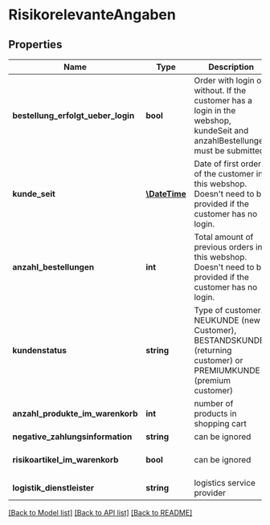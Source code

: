 # RisikorelevanteAngaben

## Properties
Name | Type | Description | Notes
------------ | ------------- | ------------- | -------------
**bestellung_erfolgt_ueber_login** | **bool** | Order with login or without. If the customer has a login in the webshop, kundeSeit and anzahlBestellungen must be submitted. | 
**kunde_seit** | [**\DateTime**](\DateTime.md) | Date of first order of the customer in this webshop. Doesn&#39;t need to be provided if the customer has no login. | 
**anzahl_bestellungen** | **int** | Total amount of previous orders in this webshop. Doesn&#39;t need to be provided if the customer has no login. | 
**kundenstatus** | **string** | Type of customer. NEUKUNDE (new Customer), BESTANDSKUNDE (returning customer) or PREMIUMKUNDE (premium customer) | [optional] 
**anzahl_produkte_im_warenkorb** | **int** | number of products in shopping cart | [optional] 
**negative_zahlungsinformation** | **string** | can be ignored | [optional] 
**risikoartikel_im_warenkorb** | **bool** | can be ignored | [optional] [default to false]
**logistik_dienstleister** | **string** | logistics service provider | [optional] 

[[Back to Model list]](../README.md#documentation-for-models) [[Back to API list]](../README.md#documentation-for-api-endpoints) [[Back to README]](../README.md)


